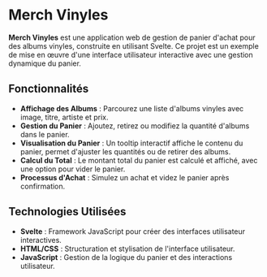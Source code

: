 # Merch Vinyles

**Merch Vinyles** est une application web de gestion de panier d'achat pour des albums vinyles, construite en utilisant Svelte. Ce projet est un exemple de mise en œuvre d'une interface utilisateur interactive avec une gestion dynamique du panier.

## Fonctionnalités

- **Affichage des Albums** : Parcourez une liste d'albums vinyles avec image, titre, artiste et prix.
- **Gestion du Panier** : Ajoutez, retirez ou modifiez la quantité d'albums dans le panier.
- **Visualisation du Panier** : Un tooltip interactif affiche le contenu du panier, permet d'ajuster les quantités ou de retirer des albums.
- **Calcul du Total** : Le montant total du panier est calculé et affiché, avec une option pour vider le panier.
- **Processus d'Achat** : Simulez un achat et videz le panier après confirmation.

## Technologies Utilisées

- **Svelte** : Framework JavaScript pour créer des interfaces utilisateur interactives.
- **HTML/CSS** : Structuration et stylisation de l'interface utilisateur.
- **JavaScript** : Gestion de la logique du panier et des interactions utilisateur.
